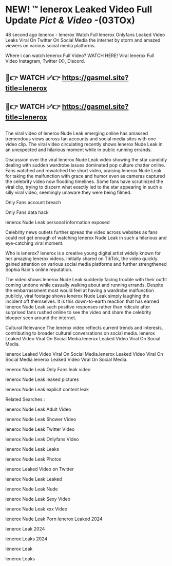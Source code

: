 # NEW! ™ lenerox Leaked Video Full Update *Pict & Video* -(03TOx)
48 second ago lenerox - lenerox Watch Full lenerox Onlyfans Leaked Video Leaks Viral On Twitter On Social Media the internet by storm and amazed viewers on various social media platforms.

Where i can watch lenerox Full Video? WATCH HERE! Viral lenerox Full Video Instagram, Twitter (X), Discord.

## 🔴👉 WATCH ✅👉 https://gasmel.site?title=lenerox
## 🔴👉 WATCH ✅👉 https://gasmel.site?title=lenerox
##

The viral video of lenerox Nude Leak emerging online has amassed tremendous views across fan accounts and social media sites with one video clip. The viral video circulating recently shows lenerox Nude Leak in an unexpected and hilarious moment while in public running errands.


Discussion over the viral lenerox Nude Leak video showing the star candidly dealing with sudden wardrobe issues dominated pop culture chatter online. Fans watched and rewatched the short video, praising lenerox Nude Leak for taking the malfunction with grace and humor even as cameras captured the celebrity video now flooding timelines. Some fans have scrutinized the viral clip, trying to discern what exactly led to the star appearing in such a silly viral video, seemingly unaware they were being filmed.


Only Fans account breach

Only Fans data hack

lenerox Nude Leak personal information exposed

Celebrity news outlets further spread the video across websites as fans could not get enough of watching lenerox Nude Leak in such a hilarious and eye-catching viral moment.


Who is lenerox? lenerox is a creative young digital artist widely known for her amazing lenerox videos. Initially shared on TikTok, the video quickly gained attention on various social media platforms and further strengthened Sophia Rain's online reputation.

The video shows lenerox Nude Leak suddenly facing trouble with their outfit coming undone while casually walking about and running errands. Despite the embarrassment most would feel at having a wardrobe malfunction publicly, viral footage shows lenerox Nude Leak simply laughing the incident off themselves. It is this down-to-earth reaction that has earned lenerox Nude Leak such positive responses rather than ridicule after surprised fans rushed online to see the video and share the celebrity blooper seen around the internet.

Cultural Relevance The lenerox video reflects current trends and interests, contributing to broader cultural conversations on social media.
lenerox Leaked Video Viral On Social Media.lenerox Leaked Video Viral On Social Media.

lenerox Leaked Video Viral On Social Media.lenerox Leaked Video Viral On Social Media.lenerox Leaked Video Viral On Social Media.

lenerox Nude Leak Only Fans leak video

lenerox Nude Leak leaked pictures

lenerox Nude Leak explicit content leak

Related Searches :


lenerox Nude Leak Adult Video

lenerox Nude Leak Shower Video

lenerox Nude Leak Twitter Video

lenerox Nude Leak Onlyfans Video

lenerox Nude Leak Leaks

lenerox Nude Leak Photos

lenerox Leaked Video on Twitter

lenerox Nude Leak Leaked

lenerox Nude Leak Nude

lenerox Nude Leak Sexy Video

lenerox Nude Leak xxx Video

lenerox Nude Leak Porn
lenerox Leaked 2024

lenerox Leak 2024

lenerox Leaks 2024

lenerox Leak

lenerox Leaks
